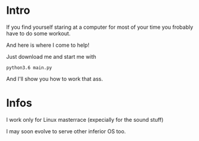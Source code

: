 # Intro

If you find yourself staring at a computer for most of your time you frobably have to do some workout.

And here is where I come to help!

Just download me and start me with 

`python3.6 main.py`

And I'll show you how to work that ass.

# Infos

I work only for Linux masterrace (expecially for the sound stuff)

I may soon evolve to serve other inferior OS too. 